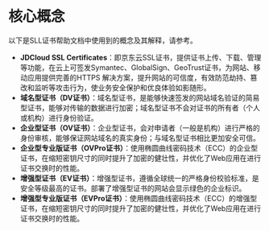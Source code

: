 # 核心概念
以下是SLL证书帮助文档中使用到的概念及其解释，请参考。

- **JDCloud SSL Certificates**：即京东云SSL证书，提供证书上传、下载、管理等功能，在云上可签发Symantec、GlobalSign、GeoTrust证书，为网站、移动应用提供完善的HTTPS 解决方案，提升网站的可信度，有效防范劫持、篡改和监听等攻击行为，使业务安全保护和优良体验如影随形。
- **域名型证书（DV证书）**：域名型证书，是能够快速签发的网站域名验证的简易型证书，能够对传输的数据进行加密；域名型证书不会对证书的所有者（个人或机构）进行身份验证。
- **企业型证书（OV证书）**：企业型证书，会对申请者（一般是机构）进行严格的身份审核，能够保证网站域名的真实身份；与域名型证书相比更加安全可信。
- **企业型专业版证书（OVPro证书）**：使用椭圆曲线密码技术（ECC）的企业型证书，在缩短密钥尺寸的同时提升了加密的健壮性，并优化了Web应用在进行证书交换时的性能。
- **增强型证书（EV证书）**：增强型证书，遵循全球统一的严格身份校验标准，是安全等级最高的证书。部署了增强型证书的网站会显示绿色的企业标识。
- **增强型专业版证书（EVPro证书）**：使用椭圆曲线密码技术（ECC）的增强型证书，在缩短密钥尺寸的同时提升了加密的健壮性，并优化了Web应用在进行证书交换时的性能。
